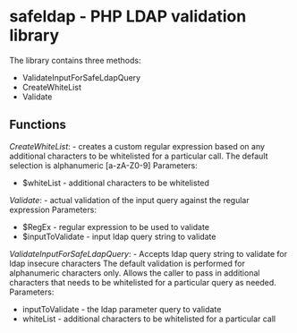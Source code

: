 safeldap - PHP LDAP validation library 
========================================

The library contains three methods:
- ValidateInputForSafeLdapQuery
- CreateWhiteList
- Validate

Functions
---------

*CreateWhiteList*: - creates a custom regular expression based on any additional characters to be whitelisted for a particular call. The default selection is alphanumeric [a-zA-Z0-9]
Parameters: 
- $whiteList - additional characters to be whitelisted

*Validate*: - actual validation of the input query against the regular expression
Parameters:  
- $RegEx - regular expression to be used to validate
- $inputToValidate - input ldap query string to validate
	
*ValidateInputForSafeLdapQuery*: - Accepts ldap query string to validate for ldap insecure characters
The default validation is performed for alphanumeric characters only. Allows the caller to pass in additional characters that needs to be whitelisted for a particular query as needed.
Parameters:  
- inputToValidate - the ldap parameter query to validate
- whiteList - additional characters to be whitelisted for a particular call

